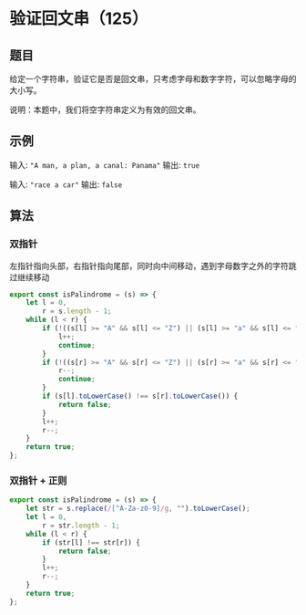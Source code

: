 # 验证回文串（125）

## 题目

给定一个字符串，验证它是否是回文串，只考虑字母和数字字符，可以忽略字母的大小写。

说明：本题中，我们将空字符串定义为有效的回文串。

## 示例

输入: `"A man, a plan, a canal: Panama"`
输出: `true`

输入: `"race a car"`
输出: `false`

## 算法

### 双指针

左指针指向头部，右指针指向尾部，同时向中间移动，遇到字母数字之外的字符跳过继续移动

```js
export const isPalindrome = (s) => {
	let l = 0,
		r = s.length - 1;
	while (l < r) {
		if (!((s[l] >= "A" && s[l] <= "Z") || (s[l] >= "a" && s[l] <= "z") || (s[l] >= "0" && s[l] <= "9"))) {
			l++;
			continue;
		}
		if (!((s[r] >= "A" && s[r] <= "Z") || (s[r] >= "a" && s[r] <= "z") || (s[r] >= "0" && s[r] <= "9"))) {
			r--;
			continue;
		}
		if (s[l].toLowerCase() !== s[r].toLowerCase()) {
			return false;
		}
		l++;
		r--;
	}
	return true;
};
```

### 双指针 + 正则

```js
export const isPalindrome = (s) => {
	let str = s.replace(/[^A-Za-z0-9]/g, "").toLowerCase();
	let l = 0,
		r = str.length - 1;
	while (l < r) {
		if (str[l] !== str[r]) {
			return false;
		}
		l++;
		r--;
	}
	return true;
};
```